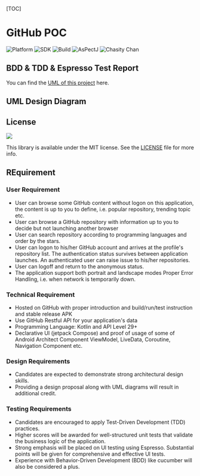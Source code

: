 [TOC]

# GitHub POC

![Platform](https://img.shields.io/badge/platform-Androd-green.svg)
![SDK](https://img.shields.io/badge/SDK-19%2B-green.svg)
![Build](https://img.shields.io/badge/Powered%20by-GoogleAndroid-blue.svg)
![AsPectJ](https://img.shields.io/badge/license-MIT-yellowgreen.svg)
![Chasity Chan](https://img.shields.io/badge/author-ChasityChan-red.svg)


## BDD & TDD & Espresso Test Report
You can find the [UML of this project](https://github.com/aCupOfBitterCoffee/GithubPOC/tree/main/reports) here.


## UML  Design Diagram





## License
![](https://upload.wikimedia.org/wikipedia/commons/thumb/f/f8/License_icon-mit-88x31-2.svg/128px-License_icon-mit-88x31-2.svg.png)

This library is available under the MIT license. See the [LICENSE](https://opensource.org/licenses/MIT) file for more info.



## REquirement

### User Requirement

- User can browse some GitHub content without logon on this application, the content is up to you to define, i.e. popular repository, trending topic etc.
- User can browse a GitHub repository with information up to you to decide but not launching another browser
- User can search repository according to programming languages and order by the stars.
- User can logon to his/her GitHub account and arrives at the profile's repository list. The authentication status survives between application launches. An authenticated user can raise issue to his/her repositories.
- User can logoff and return to the anonymous status.
- The application support both portrait and landscape modes Proper Error Handling, i.e. when network is temporarily down.

### Technical Requirement
- Hosted on GitHub with proper introduction and build/run/test instruction and stable release APK
- Use GitHub Restful APl for your application's data
- Programming Language: Kotlin and API Level 29+
- Declarative UI (jetpack Compose) and proof of usage of some of Android Architect Component ViewModel, LiveData, Coroutine, Navigation Component etc.

### Design Requirements
- Candidates are expected to demonstrate strong architectural design skills.
- Providing a design proposal along with UML diagrams will result in additional credit.

### Testing Requirements
- Candidates are encouraged to apply Test-Driven Development (TDD) practices.
- Higher scores will be awarded for well-structured unit tests that validate the business logic of the application.
- Strong emphasis will be placed on Ul testing using Espresso. Substantial points will be given for comprehensive and effective Ul tests.
- Experience with Behavior-Driven Development (BDD) like cucumber will also be considered a plus.
